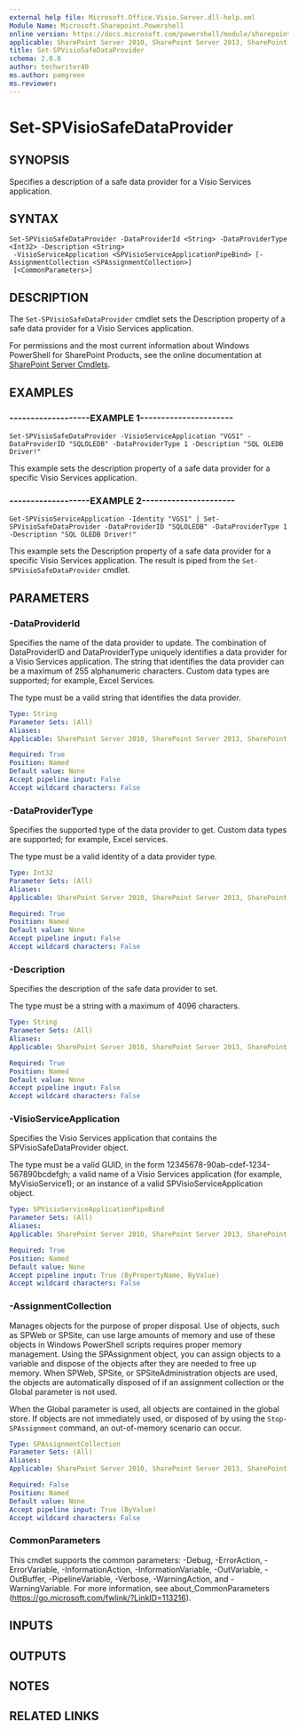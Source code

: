 ```yaml
---
external help file: Microsoft.Office.Visio.Server.dll-help.xml
Module Name: Microsoft.Sharepoint.Powershell
online version: https://docs.microsoft.com/powershell/module/sharepoint-server/set-spvisiosafedataprovider
applicable: SharePoint Server 2010, SharePoint Server 2013, SharePoint Server 2016, SharePoint Server 2019
title: Set-SPVisioSafeDataProvider
schema: 2.0.0
author: techwriter40
ms.author: pamgreen
ms.reviewer:
---
```


# Set-SPVisioSafeDataProvider

## SYNOPSIS
Specifies a description of a safe data provider for a Visio Services application.

## SYNTAX

```
Set-SPVisioSafeDataProvider -DataProviderId <String> -DataProviderType <Int32> -Description <String>
 -VisioServiceApplication <SPVisioServiceApplicationPipeBind> [-AssignmentCollection <SPAssignmentCollection>]
 [<CommonParameters>]
```

## DESCRIPTION
The `Set-SPVisioSafeDataProvider` cmdlet sets the Description property of a safe data provider for a Visio Services application.

For permissions and the most current information about Windows PowerShell for SharePoint Products, see the online documentation at [SharePoint Server Cmdlets](https://docs.microsoft.com/powershell/sharepoint/sharepoint-server/sharepoint-server-cmdlets).


## EXAMPLES

### -------------------EXAMPLE 1----------------------
```
Set-SPVisioSafeDataProvider -VisioServiceApplication "VGS1" -DataProviderID "SQLOLEDB" -DataProviderType 1 -Description "SQL OLEDB Driver!"
```

This example sets the description property of a safe data provider for a specific Visio Services application.


### -------------------EXAMPLE 2----------------------
```
Get-SPVisioServiceApplication -Identity "VGS1" | Set-SPVisioSafeDataProvider -DataProviderID "SQLOLEDB" -DataProviderType 1 -Description "SQL OLEDB Driver!"
```

This example sets the Description property of a safe data provider for a specific Visio Services application.
The result is piped from the `Set-SPVisioSafeDataProvider` cmdlet.


## PARAMETERS

### -DataProviderId
Specifies the name of the data provider to update.
The combination of DataProviderID and DataProviderType uniquely identifies a data provider for a Visio Services application.
The string that identifies the data provider can be a maximum of 255 alphanumeric characters.
Custom data types are supported; for example, Excel Services.

The type must be a valid string that identifies the data provider.

```yaml
Type: String
Parameter Sets: (All)
Aliases: 
Applicable: SharePoint Server 2010, SharePoint Server 2013, SharePoint Server 2016, SharePoint Server 2019

Required: True
Position: Named
Default value: None
Accept pipeline input: False
Accept wildcard characters: False
```

### -DataProviderType
Specifies the supported type of the data provider to get.
Custom data types are supported; for example, Excel services.

The type must be a valid identity of a data provider type.

```yaml
Type: Int32
Parameter Sets: (All)
Aliases: 
Applicable: SharePoint Server 2010, SharePoint Server 2013, SharePoint Server 2016, SharePoint Server 2019

Required: True
Position: Named
Default value: None
Accept pipeline input: False
Accept wildcard characters: False
```

### -Description
Specifies the description of the safe data provider to set.

The type must be a string with a maximum of 4096 characters.

```yaml
Type: String
Parameter Sets: (All)
Aliases: 
Applicable: SharePoint Server 2010, SharePoint Server 2013, SharePoint Server 2016, SharePoint Server 2019

Required: True
Position: Named
Default value: None
Accept pipeline input: False
Accept wildcard characters: False
```

### -VisioServiceApplication
Specifies the Visio Services application that contains the SPVisioSafeDataProvider object.

The type must be a valid GUID, in the form 12345678-90ab-cdef-1234-567890bcdefgh; a valid name of a Visio Services application (for example, MyVisioService1); or an instance of a valid SPVisioServiceApplication object.

```yaml
Type: SPVisioServiceApplicationPipeBind
Parameter Sets: (All)
Aliases: 
Applicable: SharePoint Server 2010, SharePoint Server 2013, SharePoint Server 2016, SharePoint Server 2019

Required: True
Position: Named
Default value: None
Accept pipeline input: True (ByPropertyName, ByValue)
Accept wildcard characters: False
```

### -AssignmentCollection
Manages objects for the purpose of proper disposal.
Use of objects, such as SPWeb or SPSite, can use large amounts of memory and use of these objects in Windows PowerShell scripts requires proper memory management.
Using the SPAssignment object, you can assign objects to a variable and dispose of the objects after they are needed to free up memory.
When SPWeb, SPSite, or SPSiteAdministration objects are used, the objects are automatically disposed of if an assignment collection or the Global parameter is not used.

When the Global parameter is used, all objects are contained in the global store.
If objects are not immediately used, or disposed of by using the `Stop-SPAssignment` command, an out-of-memory scenario can occur.

```yaml
Type: SPAssignmentCollection
Parameter Sets: (All)
Aliases: 
Applicable: SharePoint Server 2010, SharePoint Server 2013, SharePoint Server 2016, SharePoint Server 2019

Required: False
Position: Named
Default value: None
Accept pipeline input: True (ByValue)
Accept wildcard characters: False
```

### CommonParameters
This cmdlet supports the common parameters: -Debug, -ErrorAction, -ErrorVariable, -InformationAction, -InformationVariable, -OutVariable, -OutBuffer, -PipelineVariable, -Verbose, -WarningAction, and -WarningVariable. For more information, see about_CommonParameters (https://go.microsoft.com/fwlink/?LinkID=113216).

## INPUTS

## OUTPUTS

## NOTES

## RELATED LINKS
